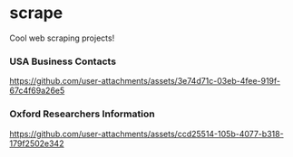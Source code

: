 # scrape
Cool web scraping projects!

### USA Business Contacts
https://github.com/user-attachments/assets/3e74d71c-03eb-4fee-919f-67c4f69a26e5

### Oxford Researchers Information
https://github.com/user-attachments/assets/ccd25514-105b-4077-b318-179f2502e342
